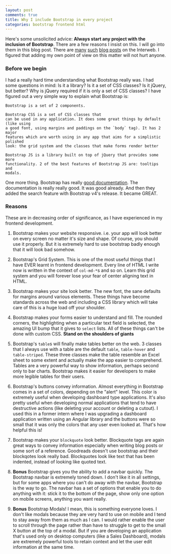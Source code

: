 ```yaml
---
layout: post
comments: true
title: Why I include Bootstrap in every project
categories: bootstrap frontend html
---
```


Here's some unsolicited advice: **Always start any project with the inclusion of
Bootstrap**. There are a few reasons I insist on this. I will go into them in
this blog post. There are [many][1] [such][2] [blog posts][3] on the Interweb. I
figured that adding my own point of view on this matter will not hurt anyone.

### Before we begin

I had a really hard time understanding what Bootstrap really was. I had some
questions in mind: Is it a library? Is it a set of CSS classes? Is it jQuery,
but better? Why is jQuery required if it is only a set of CSS classes? I have
figured out a very simple way to explain what Bootstrap is:

```
Bootstrap is a set of 2 components. 

Bootstrap CSS is a set of CSS classes that
can be used in any application. It does some great things by default (like using
a good font, using margins and paddings on the `body` tag). It has 2 major
features which are worth using in any app that aims for a simplistic polished
look: the grid system and the classes that make forms render better

Bootstrap JS is a library built on top of jQuery that provides some more
functionality. 2 of the best features of Bootstrap JS are: tooltips and
modals.
```

One more thing. Bootstrap has really [good documentation][4]. The documentation
is really really good. It was good already. And then they added the search
feature with Bootstrap v4's release. It became GREAT.

### Reasons

These are in decreasing order of significance, as I have experienced in my
frontend development.

1. Bootstrap makes your website responsive. i.e. your app will look better on
   every screen no matter it's size and shape. Of course, you should use it
   properly. But it is extremely hard to use bootstrap badly enough that it will
   look bad somehow.

1. Bootstrap's Grid System. This is one of the most useful things that I have
   EVER learnt in frontend development. Every line of HTML I write now is
   written in the context of `col-md-*`s and so on. Learn this grid system and
   you will forever lose your fear of center aligning text in HTML.

1. Bootstrap makes your site look better. The new font, the sane defaults for
   margins around various elements. These things have become standards across
   the web and including a CSS library which will take care of this is a huge
   load off your shoulder.

1. Bootstrap makes your forms easier to understand and fill. The rounded
   corners, the highlighting when a particular text field is selected, the
   amazing UI bump that it gives to `select` lists. All of these things can't be
   done with custom CSS. **Stand on the shoulders of giants**

1. Bootstrap's `table`s will finally make tables better on the web. 3 classes
   that I always use with a table are the default `table`, `table-hover` and
   `table-striped`. These three classes make the table resemble an Excel sheet
   to some extent and actually make the app easier to comprehend. Tables are a
   very powerful way to show information, perhaps second only to bar charts.
   Bootstrap makes it easier for developers to make more legible tables for
   their users.

1. Bootstrap's buttons convey information. Almost everything in Bootstrap comes
   in a set of colors, depending on the "alert" level. This color is extremely
   useful when developing dashboard type applications. It's also pretty useful
   when developing normal applications that tend to have destructive actions
   (like deleting your account or deleting a cutout). I used this in a former
   intern where I was upgrading a dashboard application written using an Angular
   library and the buttons were so small that it was only the colors that any
   user even looked at. That's how helpful this is!

1. Bootstrap makes your `blockquote` look better. Blockquote tags are again
   great ways to convey information especially when writing blog posts or some
   sort of a reference. Goodreads doesn't use bootstrap and their blockqotes
   look really bad. Blockquotes look like text that has been indented, instead
   of looking like quoted text.

1. **Bonus** Bootstrap gives you the ability to add a navbar quickly. The
   Bootstrap navbar is extremely toned down. I don't like it in all settings,
   but for some apps where you can't do away with the navbar, Bootstrap is the
   way to go. The navbar has a set of options that enable you to do anything
   with it: stick it to the bottom of the page, show only one option on mobile
   screens, anything you want really.

1. **Bonus** Bootstrap Modals! I mean, this is something everyone loves. I don't
   like modals because they are very hard to use on mobile and I tend to stay
   away from them as much as I can. I would rather enable the user to scroll
   through the page rather than have to struggle to get to the small X button at
   the top of a modal. But if you are developing an application that's used only
   on desktop computers (like a Sales Dashboard), modals are extremely powerful
   tools to retain context and let the user edit information at the same time.

[1]: https://www.bootstrapbay.com/blog/reasons-to-use-bootstrap/
[2]: https://www.devsaran.com/blog/10-best-reasons-use-bootstrap-amazing-web-designs
[3]: https://www.sitepoint.com/11-reasons-to-use-twitter-bootstrap/
[4]: https://getbootstrap.com/docs/4.1/getting-started/introduction
